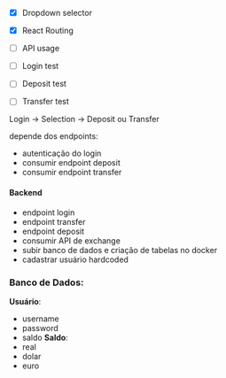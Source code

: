 - [x]  Dropdown selector
- [x]  React Routing
- [ ]  API usage
- [ ] Login test
- [ ] Deposit test
- [ ] Transfer test


Login -> Selection -> Deposit ou Transfer

depende dos endpoints:
- autenticação do login
- consumir endpoint deposit
- consumir endpoint transfer

#### Backend
- endpoint login
- endpoint transfer
- endpoint deposit
- consumir API de exchange
- subir banco de dados e criação de tabelas no docker
- cadastrar usuário hardcoded

### Banco de Dados:
**Usuário**:
- username
- password
- saldo
**Saldo**:
- real
- dolar
- euro